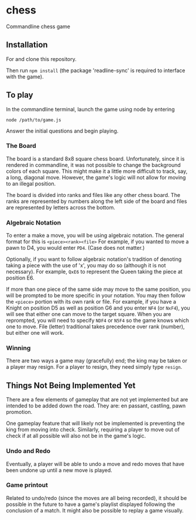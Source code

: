 # chess
Commandline chess game

## Installation

For and clone this repository.

Then run ```npm install```
(the package 'readline-sync' is required to interface with the game).

## To play

In the commandline terminal, launch the game using node by entering
```
node /path/to/game.js
```
Answer the initial questions and begin playing.

### The Board
The board is a standard 8x8 square chess board.  Unfortunately, since it is rendered in commandline, it was not possible to change the background colors of each square.  This might make it a little more difficult to track, say, a long, diagonal move.  However, the game's logic will not allow for moving to an illegal position.

The board is divided into ranks and files like any other chess board.  The ranks are represented by numbers along the left side of the board and files are represented by letters across the bottom.

### Algebraic Notation

To enter a make a move, you will be using algebraic notation.  The general format for this is
```<piece><rank><file>```
For example, if you wanted to move a pawn to D4, you would enter ```PD4```.  (Case does not matter.)

Optionally, if you want to follow algebraic notation's tradition of denoting taking a piece with the use of 'x', you may do so (although it is not necessary).  For example, ```QxE6``` to represent the Queen taking the piece at position E6.

If more than one piece of the same side may move to the same position, you will be prompted to be more specific in your notation.  You may then follow the ```<piece>``` portion with its own rank or file.  For example, if you have a Knight on position D5 as well as position G6 and you enter ```NF4``` (or ```NxF4```), you will see that either one can move to the target square.  When you are reprompted, you will need to specify ```NDF4``` or ```N5F4``` so the game knows which one to move.  File (letter) traditional takes precedence over rank (number), but either one will work.

### Winning

There are two ways a game may (gracefully) end; the king may be taken or a player may resign.  For a player to resign, they need simply type ```resign```.

## Things Not Being Implemented Yet

There are a few elements of gameplay that are not yet implemented but are intended to be added down the road.  They are: en passant, castling, pawn promotion.

One gameplay feature that will likely not be implemented is preventing the king from moving into check.  Similarly, requiring a player to move out of check if at all possible will also not be in the game's logic.

### Undo and Redo

Eventually, a player will be able to undo a move and redo moves that have been undone up until a new move is played.  

### Game printout

Related to undo/redo (since the moves are all being recorded), it should be possible in the future to have a game's playlist displayed following the conclusion of a match.  It might also be possible to replay a game visually.
